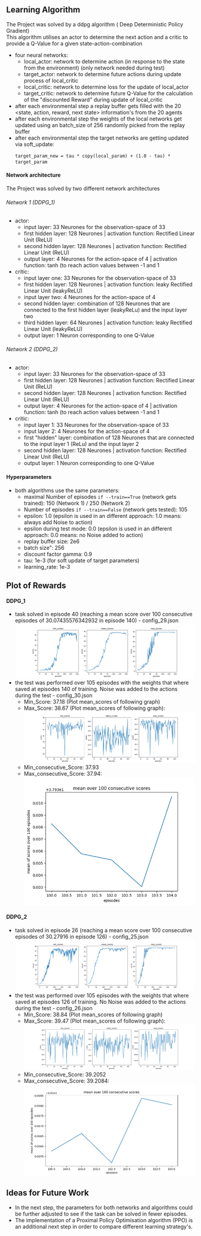[//]: # (Image References)

[image1]: https://github.com/RichardKGitHub/Continuous_Control_Project/blob/master/archive/scores_29.png "training scores DDPG_1"
[image2]: https://github.com/RichardKGitHub/Continuous_Control_Project/blob/master/archive/scores_30.png "test scores DDPG_1"
[image3]: https://github.com/RichardKGitHub/Continuous_Control_Project/blob/master/archive/mean_score_30.png "test scores DDPG_1 consecutive mean"
[image4]: https://github.com/RichardKGitHub/Continuous_Control_Project/blob/master/archive/scores_25.png "training scores DDPG_2"
[image5]: https://github.com/RichardKGitHub/Continuous_Control_Project/blob/master/archive/scores_26.png "test scores DDPG_2"
[image6]: https://github.com/RichardKGitHub/Continuous_Control_Project/blob/master/archive/mean_score_26.png "test scores DDPG_2 consecutive mean"

## Learning Algorithm
The Project was solved by a ddpg algorithm ( Deep Deterministic Policy Gradient) \
This algorithm utilises an actor to determine the next action and a critic to provide a Q-Value for a given state-action-combination

- four neural networks:
  - local_actor: network to determine action (in response to the state from the environment) (only network needed during test)
  - target_actor: network to determine future actions during update process of local_critic
  - local_critic: network to determine loss for the update of local_actor
  - target_critic: network to determine future Q-Value for the calculation of the "discounted Reward" during update of local_critic
- after each environmental step a replay buffer gets filled with the 20 <state, action, reward, next state> information's from the 20 agents
- after each environmental step the weights of the local networks get updated using an batch_size of 256 randomly picked from the replay buffer
- after each environmental step the target networks are getting updated via soft_update:
  ```
  target_param_new = tau * copy(local_param) + (1.0 - tau) * target_param
  ```
#### Network architecture
The Project was solved by two different network architectures
###### Network 1 (DDPG_1)
- actor:
  - input layer: 33 Neurones for the observation-space of 33
  - first hidden layer: 128 Neurones   |   activation function: Rectified Linear Unit (ReLU)
  - second hidden layer: 128 Neurones   |   activation function: Rectified Linear Unit (ReLU)
  - output layer: 4 Neurones for the action-space of 4   |   activation function: tanh (to reach action values between -1 and 1
- critic:
  - input layer one: 33 Neurones for the observation-space of 33
  - first hidden layer: 128 Neurones   |   activation function: leaky Rectified Linear Unit (leakyReLU)
  - input layer two: 4 Neurones for the action-space of 4
  - second hidden layer: combination of 128 Neurones that are connected to the first hidden layer (leakyReLu) and the input layer two
  - third hidden layer: 64 Neurones   |   activation function: leaky Rectified Linear Unit (leakyReLU)
  - output layer: 1 Neuron corresponding to one Q-Value
###### Network 2 (DDPG_2)
- actor:
  - input layer: 33 Neurones for the observation-space of 33
  - first hidden layer: 128 Neurones   |   activation function: Rectified Linear Unit (ReLU)
  - second hidden layer: 128 Neurones   |   activation function: Rectified Linear Unit (ReLU)
  - output layer: 4 Neurones for the action-space of 4   |   activation function: tanh (to reach action values between -1 and 1
- critic:
  - input layer 1: 33 Neurones for the observation-space of 33
  - input layer 2: 4 Neurones for the action-space of 4
  - first "hidden" layer: combination of 128 Neurones that are connected to the input layer 1 (ReLu) and the input layer 2
  - second hidden layer: 128 Neurones   |   activation function: Rectified Linear Unit (ReLU)
  - output layer: 1 Neuron corresponding to one Q-Value
#### Hyperparameters
- both algorithms use the same parameters:
  - maximal Number of episodes `if --train==True` (network gets trained): 150 (Network 1) / 250 (Network 2)
  - Number of episodes `if --train==False` (network gets tested): 105
  - epsilon: 1.0                    (epsilon is used in an different approach: 1.0 means: always add Noise to action)
  - epsilon during test mode: 0.0   (epsilon is used in an different approach: 0.0 means: no Noise added to action)
  - replay buffer size: 2e6
  - batch size": 256
  - discount factor gamma: 0.9
  - tau: 1e-3 (for soft update of target parameters)
  - learning_rate: 1e-3
## Plot of Rewards
#### DDPG_1
- task solved in episode 40 (reaching a mean score over 100 consecutive episodes of 30.07435576342932 in episode 140) - config_29.json
![training scores DDPG_1][image1]
- the test was performed over 105 episodes with the weights that where saved at episodes 140 of training. Noise was added to the actions during the test - config_30.json
  - Min_Score: 37.18 (Plot mean_scores of following graph)
  - Max_Score: 38.67 (Plot mean_scores of following graph):
![test scores DDPG_1][image2]
  - Min_consecutive_Score: 37.93
  - Max_consecutive_Score: 37.94:
![test scores DDPG_1 consecutive mean][image3]
#### DDPG_2
- task solved in episode 26 (reaching a mean score over 100 consecutive episodes of 30.27916 in episode 126) - config_25.json
![training scores DDPG_2][image4]
- the test was performed over 105 episodes with the weights that where saved at episodes 126 of training. No Noise was added to the actions during the test - config_26.json
  - Min_Score: 38.84 (Plot mean_scores of following graph)
  - Max_Score: 39.47 (Plot mean_scores of following graph):
![test scores DDPG_2][image5]
  - Min_consecutive_Score: 39.2052
  - Max_consecutive_Score: 39.2084:
![test scores DDPG_2 consecutive mean][image6]
## Ideas for Future Work
- In the next step, the parameters for both networks and algorithms could be further adjusted to see if the task can be solved in fewer episodes.
- The implementation of a Proximal Policy Optimisation algorithm (PPO) is an additional next step in order to compare different learning strategy's.
